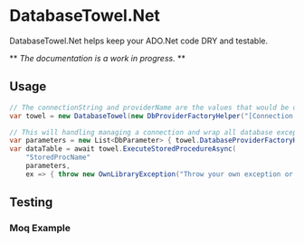 # DatabaseTowel.Net

DatabaseTowel.Net helps keep your ADO.Net code DRY and testable.

** _The documentation is a work in progress._ **

## Usage

```csharp
// The connectionString and providerName are the values that would be on a connectionString XML node in the web.config.
var towel = new DatabaseTowel(new DbProviderFactoryHelper("[Connection String]", "[Provider Name]"));

// This will handling managing a connection and wrap all database exceptions, keeping your code small.
var parameters = new List<DbParameter> { towel.DatabaseProviderFactoryHelper.CreateParameter("@foo", "bar", DbType.String) };
var dataTable = await towel.ExecuteStoredProcedureAsync(
    "StoredProcName"
	parameters,
	ex => { throw new OwnLibraryException("Throw your own exception or do something else instead.", ex); });
```

## Testing

### Moq Example

```csharp

```
